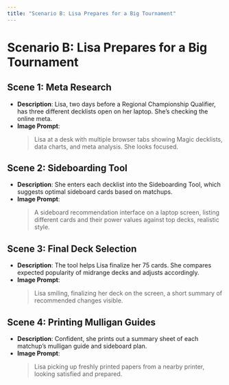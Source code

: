 ```yaml
---
title: "Scenario B: Lisa Prepares for a Big Tournament"
---
```


# Scenario B: Lisa Prepares for a Big Tournament

## Scene 1: Meta Research
- **Description**: Lisa, two days before a Regional Championship Qualifier, has three different decklists open on her laptop. She’s checking the online meta.
- **Image Prompt**:
  > Lisa at a desk with multiple browser tabs showing Magic decklists, data charts, and meta analysis. She looks focused.

## Scene 2: Sideboarding Tool
- **Description**: She enters each decklist into the Sideboarding Tool, which suggests optimal sideboard cards based on matchups.
- **Image Prompt**:
  > A sideboard recommendation interface on a laptop screen, listing different cards and their power values against top decks, realistic style.

## Scene 3: Final Deck Selection
- **Description**: The tool helps Lisa finalize her 75 cards. She compares expected popularity of midrange decks and adjusts accordingly.
- **Image Prompt**:
  > Lisa smiling, finalizing her deck on the screen, a short summary of recommended changes visible.

## Scene 4: Printing Mulligan Guides
- **Description**: Confident, she prints out a summary sheet of each matchup’s mulligan guide and sideboard plan.
- **Image Prompt**:
  > Lisa picking up freshly printed papers from a nearby printer, looking satisfied and prepared.
